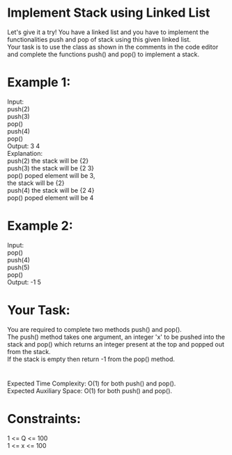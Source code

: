 # Implement Stack using Linked List

Let's give it a try! You have a linked list and you have to implement the functionalities push and pop of stack using this given linked list.  
Your task is to use the class as shown in the comments in the code editor and complete the functions push() and pop() to implement a stack. 

# Example 1:
Input:  
push(2)  
push(3)  
pop()  
push(4)   
pop()  
Output: 3 4  
Explanation:  
push(2)    the stack will be {2}  
push(3)    the stack will be {2 3}  
pop()      poped element will be 3,  
           the stack will be {2}  
push(4)    the stack will be {2 4}  
pop()      poped element will be 4  

# Example 2:
Input:  
pop()  
push(4)  
push(5)  
pop()  
Output: -1 5  

# Your Task: 
You are required to complete two methods push() and pop().  
The push() method takes one argument, an integer 'x' to be pushed into the stack and pop() which returns an integer present at the top and popped out from the stack.  
If the stack is empty then return -1 from the pop() method.

#
Expected Time Complexity: O(1) for both push() and pop().  
Expected Auxiliary Space: O(1) for both push() and pop().

# Constraints:
1 <= Q <= 100  
1 <= x <= 100